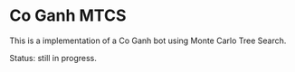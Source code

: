 # Co Ganh MTCS
This is a implementation of a Co Ganh bot using Monte Carlo Tree Search.

Status: still in progress.